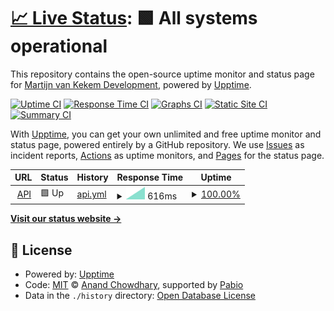 # [📈 Live Status](https://status.matchgear.app): <!--live status--> **🟩 All systems operational**

This repository contains the open-source uptime monitor and status page for [Martijn van Kekem Development](https://www.vankekem.com), powered by [Upptime](https://github.com/upptime/upptime).

[![Uptime CI](https://github.com/Martijn-van-Kekem-Development/MatchGear-Monitor/workflows/Uptime%20CI/badge.svg)](https://github.com/Martijn-van-Kekem-Development/MatchGear-Monitor/actions?query=workflow%3A%22Uptime+CI%22)
[![Response Time CI](https://github.com/Martijn-van-Kekem-Development/MatchGear-Monitor/workflows/Response%20Time%20CI/badge.svg)](https://github.com/Martijn-van-Kekem-Development/MatchGear-Monitor/actions?query=workflow%3A%22Response+Time+CI%22)
[![Graphs CI](https://github.com/Martijn-van-Kekem-Development/MatchGear-Monitor/workflows/Graphs%20CI/badge.svg)](https://github.com/Martijn-van-Kekem-Development/MatchGear-Monitor/actions?query=workflow%3A%22Graphs+CI%22)
[![Static Site CI](https://github.com/Martijn-van-Kekem-Development/MatchGear-Monitor/workflows/Static%20Site%20CI/badge.svg)](https://github.com/Martijn-van-Kekem-Development/MatchGear-Monitor/actions?query=workflow%3A%22Static+Site+CI%22)
[![Summary CI](https://github.com/Martijn-van-Kekem-Development/MatchGear-Monitor/workflows/Summary%20CI/badge.svg)](https://github.com/Martijn-van-Kekem-Development/MatchGear-Monitor/actions?query=workflow%3A%22Summary+CI%22)

With [Upptime](https://upptime.js.org), you can get your own unlimited and free uptime monitor and status page, powered entirely by a GitHub repository. We use [Issues](https://github.com/Martijn-van-Kekem-Development/MatchGear-Monitor/issues) as incident reports, [Actions](https://github.com/Martijn-van-Kekem-Development/MatchGear-Monitor/actions) as uptime monitors, and [Pages](https://status.matchgear.app) for the status page.

<!--start: status pages-->
<!-- This summary is generated by Upptime (https://github.com/upptime/upptime) -->
<!-- Do not edit this manually, your changes will be overwritten -->
<!-- prettier-ignore -->
| URL | Status | History | Response Time | Uptime |
| --- | ------ | ------- | ------------- | ------ |
| <img alt="" src="https://icons.duckduckgo.com/ip3/api-prod.matchgear.app.ico" height="13"> [API](https://api-prod.matchgear.app/app-info) | 🟩 Up | [api.yml](https://github.com/Martijn-van-Kekem-Development/MatchGear-Monitor/commits/HEAD/history/api.yml) | <details><summary><img alt="Response time graph" src="./graphs/api/response-time-week.png" height="20"> 616ms</summary><br><a href="https://status.matchgear.app/history/api"><img alt="Response time 616" src="https://img.shields.io/endpoint?url=https%3A%2F%2Fraw.githubusercontent.com%2FMartijn-van-Kekem-Development%2FMatchGear-Monitor%2FHEAD%2Fapi%2Fapi%2Fresponse-time.json"></a><br><a href="https://status.matchgear.app/history/api"><img alt="24-hour response time 616" src="https://img.shields.io/endpoint?url=https%3A%2F%2Fraw.githubusercontent.com%2FMartijn-van-Kekem-Development%2FMatchGear-Monitor%2FHEAD%2Fapi%2Fapi%2Fresponse-time-day.json"></a><br><a href="https://status.matchgear.app/history/api"><img alt="7-day response time 616" src="https://img.shields.io/endpoint?url=https%3A%2F%2Fraw.githubusercontent.com%2FMartijn-van-Kekem-Development%2FMatchGear-Monitor%2FHEAD%2Fapi%2Fapi%2Fresponse-time-week.json"></a><br><a href="https://status.matchgear.app/history/api"><img alt="30-day response time 616" src="https://img.shields.io/endpoint?url=https%3A%2F%2Fraw.githubusercontent.com%2FMartijn-van-Kekem-Development%2FMatchGear-Monitor%2FHEAD%2Fapi%2Fapi%2Fresponse-time-month.json"></a><br><a href="https://status.matchgear.app/history/api"><img alt="1-year response time 616" src="https://img.shields.io/endpoint?url=https%3A%2F%2Fraw.githubusercontent.com%2FMartijn-van-Kekem-Development%2FMatchGear-Monitor%2FHEAD%2Fapi%2Fapi%2Fresponse-time-year.json"></a></details> | <details><summary><a href="https://status.matchgear.app/history/api">100.00%</a></summary><a href="https://status.matchgear.app/history/api"><img alt="All-time uptime 100.00%" src="https://img.shields.io/endpoint?url=https%3A%2F%2Fraw.githubusercontent.com%2FMartijn-van-Kekem-Development%2FMatchGear-Monitor%2FHEAD%2Fapi%2Fapi%2Fuptime.json"></a><br><a href="https://status.matchgear.app/history/api"><img alt="24-hour uptime 100.00%" src="https://img.shields.io/endpoint?url=https%3A%2F%2Fraw.githubusercontent.com%2FMartijn-van-Kekem-Development%2FMatchGear-Monitor%2FHEAD%2Fapi%2Fapi%2Fuptime-day.json"></a><br><a href="https://status.matchgear.app/history/api"><img alt="7-day uptime 100.00%" src="https://img.shields.io/endpoint?url=https%3A%2F%2Fraw.githubusercontent.com%2FMartijn-van-Kekem-Development%2FMatchGear-Monitor%2FHEAD%2Fapi%2Fapi%2Fuptime-week.json"></a><br><a href="https://status.matchgear.app/history/api"><img alt="30-day uptime 100.00%" src="https://img.shields.io/endpoint?url=https%3A%2F%2Fraw.githubusercontent.com%2FMartijn-van-Kekem-Development%2FMatchGear-Monitor%2FHEAD%2Fapi%2Fapi%2Fuptime-month.json"></a><br><a href="https://status.matchgear.app/history/api"><img alt="1-year uptime 100.00%" src="https://img.shields.io/endpoint?url=https%3A%2F%2Fraw.githubusercontent.com%2FMartijn-van-Kekem-Development%2FMatchGear-Monitor%2FHEAD%2Fapi%2Fapi%2Fuptime-year.json"></a></details>

<!--end: status pages-->

[**Visit our status website →**](https://status.matchgear.app)

## 📄 License

- Powered by: [Upptime](https://github.com/upptime/upptime)
- Code: [MIT](./LICENSE) © [Anand Chowdhary](https://anandchowdhary.com), supported by [Pabio](https://pabio.com)
- Data in the `./history` directory: [Open Database License](https://opendatacommons.org/licenses/odbl/1-0/)
